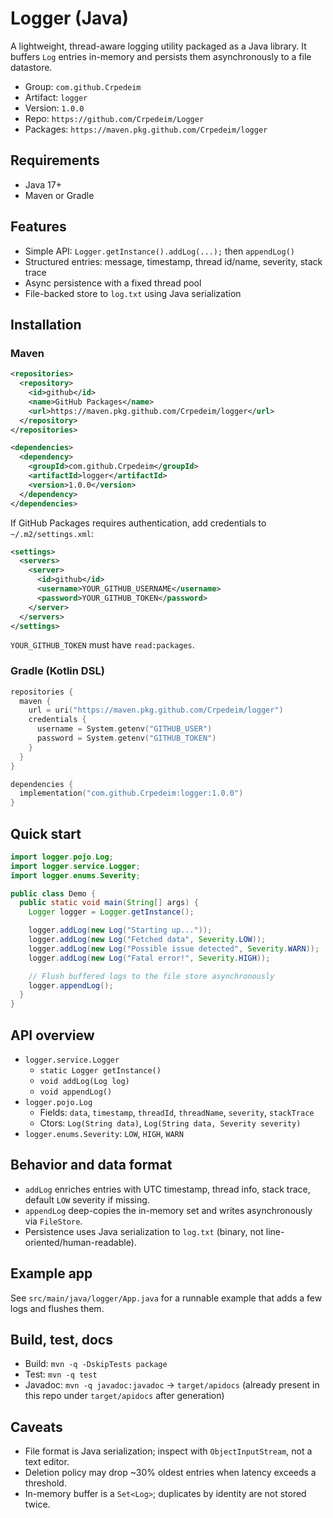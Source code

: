 # Logger (Java)

A lightweight, thread-aware logging utility packaged as a Java library. It buffers `Log` entries in-memory and persists them asynchronously to a file datastore.

- Group: `com.github.Crpedeim`
- Artifact: `logger`
- Version: `1.0.0`
- Repo: `https://github.com/Crpedeim/Logger`
- Packages: `https://maven.pkg.github.com/Crpedeim/logger`

## Requirements
- Java 17+
- Maven or Gradle

## Features
- Simple API: `Logger.getInstance().addLog(...);` then `appendLog()`
- Structured entries: message, timestamp, thread id/name, severity, stack trace
- Async persistence with a fixed thread pool
- File-backed store to `log.txt` using Java serialization

## Installation

### Maven
```xml
<repositories>
  <repository>
    <id>github</id>
    <name>GitHub Packages</name>
    <url>https://maven.pkg.github.com/Crpedeim/logger</url>
  </repository>
</repositories>

<dependencies>
  <dependency>
    <groupId>com.github.Crpedeim</groupId>
    <artifactId>logger</artifactId>
    <version>1.0.0</version>
  </dependency>
</dependencies>
```

If GitHub Packages requires authentication, add credentials to `~/.m2/settings.xml`:
```xml
<settings>
  <servers>
    <server>
      <id>github</id>
      <username>YOUR_GITHUB_USERNAME</username>
      <password>YOUR_GITHUB_TOKEN</password>
    </server>
  </servers>
</settings>
```
`YOUR_GITHUB_TOKEN` must have `read:packages`.

### Gradle (Kotlin DSL)
```kotlin
repositories {
  maven {
    url = uri("https://maven.pkg.github.com/Crpedeim/logger")
    credentials {
      username = System.getenv("GITHUB_USER")
      password = System.getenv("GITHUB_TOKEN")
    }
  }
}

dependencies {
  implementation("com.github.Crpedeim:logger:1.0.0")
}
```

## Quick start
```java
import logger.pojo.Log;
import logger.service.Logger;
import logger.enums.Severity;

public class Demo {
  public static void main(String[] args) {
    Logger logger = Logger.getInstance();

    logger.addLog(new Log("Starting up..."));
    logger.addLog(new Log("Fetched data", Severity.LOW));
    logger.addLog(new Log("Possible issue detected", Severity.WARN));
    logger.addLog(new Log("Fatal error!", Severity.HIGH));

    // Flush buffered logs to the file store asynchronously
    logger.appendLog();
  }
}
```

## API overview
- `logger.service.Logger`
  - `static Logger getInstance()`
  - `void addLog(Log log)`
  - `void appendLog()`
- `logger.pojo.Log`
  - Fields: `data`, `timestamp`, `threadId`, `threadName`, `severity`, `stackTrace`
  - Ctors: `Log(String data)`, `Log(String data, Severity severity)`
- `logger.enums.Severity`: `LOW`, `HIGH`, `WARN`

## Behavior and data format
- `addLog` enriches entries with UTC timestamp, thread info, stack trace, default `LOW` severity if missing.
- `appendLog` deep-copies the in-memory set and writes asynchronously via `FileStore`.
- Persistence uses Java serialization to `log.txt` (binary, not line-oriented/human-readable).

## Example app
See `src/main/java/logger/App.java` for a runnable example that adds a few logs and flushes them.

## Build, test, docs
- Build: `mvn -q -DskipTests package`
- Test: `mvn -q test`
- Javadoc: `mvn -q javadoc:javadoc` → `target/apidocs` (already present in this repo under `target/apidocs` after generation)

## Caveats
- File format is Java serialization; inspect with `ObjectInputStream`, not a text editor.
- Deletion policy may drop ~30% oldest entries when latency exceeds a threshold.
- In-memory buffer is a `Set<Log>`; duplicates by identity are not stored twice.


